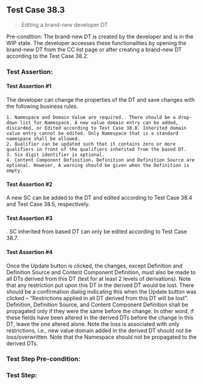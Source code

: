 ## Test Case 38.3

> Editing a brand-new developer DT

Pre-condition: The brand-new DT is created by the developer and is in the WIP state. The developer accesses these functionalities by opening the brand-new DT from the CC list page or after creating a brand-new DT according to the Test Case 38.2.

### Test Assertion:

#### Test Assertion #1
The developer can change the properties of the DT and save changes with the following business rules.

	1. Namespace and Domain Value are required.  There should be a drop-down list for Namespace. A new value domain entry can be added, discarded, or Edited according to Test Case 38.8. Inherited domain value entry cannot be edited. Only Namespace that is a standard namespace shall be allowed.
	2. Qualifier can be updated such that it contains zero or more qualifiers in front of the qualifiers inherited from the based DT.
	3. Six digit identifier is optional.
	4. Content Component Definition, Definition and Definition Source are optional. However, A warning should be given when the Definition is empty.

#### Test Assertion #2
A new SC can be added to the DT and edited according to Test Case 38.4 and Test Case 38.5, respectively.

#### Test Assertion #3
. SC inherited from based DT can only be edited according to Test Case 38.7.

#### Test Assertion #4
Once the Update button is clicked, the changes, except Definition and Definition Source and Content Component Definition, must also be made to all DTs derived from this DT (test for at least 2 levels of derivations). Note that any restriction put upon this DT in the derived DT would be lost. There should be a confirmation dialog indicating this when the Update button was clicked – “Restrictions applied in all DT derived from this DT will be lost”. Definition, Definition Source, and Content Component Definition shall be propagated only if they were the same before the change. In other word, if these fields have been altered in the derived DTs before the change in this DT, leave the one altered alone. Note the loss is associated with only restrictions, i.e., new value domain added in the derived DT should not be loss/overwritten. Note that the Namespace should not be propagated to the derived DTs.

### Test Step Pre-condition:



### Test Step: